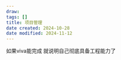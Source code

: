 ```yaml
---
draw:
tags: []
title: 项目管理
date created: 2024-10-28
date modified: 2024-11-12
---
```


如果viva能完成 就说明自己彻底具备工程能力了

